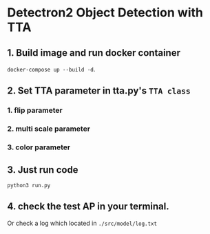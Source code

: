 # Detectron2 Object Detection with TTA
## 1. Build image and run docker container
`docker-compose up --build -d`. <br>

## 2. Set TTA parameter in tta.py's `TTA class`
### 1. flip parameter
### 2. multi scale parameter
### 3. color parameter

## 3. Just run code
`python3 run.py`

## 4. check the test AP in your terminal.
Or check a log which located in `./src/model/log.txt`


